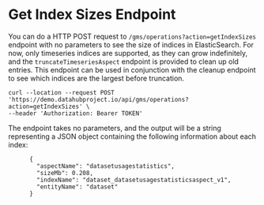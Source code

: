 # Get Index Sizes Endpoint

You can do a HTTP POST request to `/gms/operations?action=getIndexSizes` endpoint with no parameters to see the size of indices in ElasticSearch. For now, only timeseries indices are supported, as they can grow indefinitely, and the `truncateTimeseriesAspect` endpoint is provided to clean up old entries. This endpoint can be used in conjunction with the cleanup endpoint to see which indices are the largest before truncation.

```
curl --location --request POST 'https://demo.datahubproject.io/api/gms/operations?action=getIndexSizes' \
--header 'Authorization: Bearer TOKEN'
```

The endpoint takes no parameters, and the output will be a string representing a JSON object containing the following information about each index:
```
      {
        "aspectName": "datasetusagestatistics",
        "sizeMb": 0.208,
        "indexName": "dataset_datasetusagestatisticsaspect_v1",
        "entityName": "dataset"
      }
```
